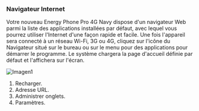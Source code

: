 ### Navigateur Internet

Votre nouveau Energy Phone Pro 4G Navy dispose d'un navigateur Web parmi la liste des applications installées par défaut, avec lequel vous pourrez utiliser l'Internet d'une façon rapide et facile.
Une fois l'appareil sera connecté à un réseau Wi-Fi, 3G ou 4G, cliquez sur l'icône du Navigateur situé sur le bureau ou sur le menu pour des applications pour démarrer le programme. Le système chargera la page d'accueil définie par défaut et l'affichera sur l'écran.
	
![Imagen1](http://static.energysistem.com/images/manuals/42674/56e997242070a.jpg)

1. Recharger.
2. Adresse URL.
3. Administrer onglets.
4. Paramètres.
